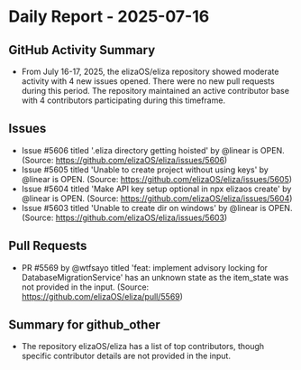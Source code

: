 # Daily Report - 2025-07-16

## GitHub Activity Summary
- From July 16-17, 2025, the elizaOS/eliza repository showed moderate activity with 4 new issues opened. There were no new pull requests during this period. The repository maintained an active contributor base with 4 contributors participating during this timeframe.

## Issues
- Issue #5606 titled '.eliza directory getting hoisted' by @linear is OPEN. (Source: https://github.com/elizaOS/eliza/issues/5606)
- Issue #5605 titled 'Unable to create project without using keys' by @linear is OPEN. (Source: https://github.com/elizaOS/eliza/issues/5605)
- Issue #5604 titled 'Make API key setup optional in npx elizaos create' by @linear is OPEN. (Source: https://github.com/elizaOS/eliza/issues/5604)
- Issue #5603 titled 'Unable to create dir on windows' by @linear is OPEN. (Source: https://github.com/elizaOS/eliza/issues/5603)

## Pull Requests
- PR #5569 by @wtfsayo titled 'feat: implement advisory locking for DatabaseMigrationService' has an unknown state as the item_state was not provided in the input. (Source: https://github.com/elizaOS/eliza/pull/5569)

## Summary for github_other
- The repository elizaOS/eliza has a list of top contributors, though specific contributor details are not provided in the input.